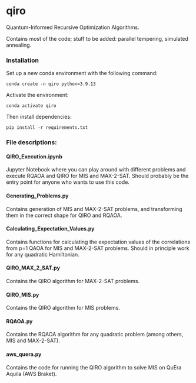 # qiro
Quantum-Informed Recursive Optimization Algorithms. 

Contains most of the code; stuff to be added: parallel tempering, simulated annealing. 

### Installation

Set up a new conda environment with the following command:

```
conda create -n qiro python=3.9.13
```
Activate the environment:
```
conda activate qiro
```
Then install dependencies:
```
pip install -r requirements.txt
```


### File descriptions:

#### QIRO_Execution.ipynb

Jupyter Notebook where you can play around with different problems and execute RQAOA and QIRO for MIS and MAX-2-SAT. Should probably be the entry point for anyone who wants to use this code.

#### Generating_Problems.py

Contains generation of MIS and MAX-2-SAT problems, and transforming them in the correct shape for QIRO and RQAOA.


#### Calculating_Expectation_Values.py

Contains functions for calculating the expectation values of the correlations from p=1 QAOA for MIS and MAX-2-SAT problems. Should in principle work for any quadratic Hamiltonian.

#### QIRO_MAX_2_SAT.py

Contains the QIRO algorithm for MAX-2-SAT problems.

#### QIRO_MIS.py

Contains the QIRO algorithm for MIS problems.

#### RQAOA.py

Contains the RQAOA algorithm for any quadratic problem (among others, MIS and MAX-2-SAT).

#### aws_quera.py

Contains the code for running the QIRO algorithm to solve MIS on QuEra Aquila (AWS Braket).

